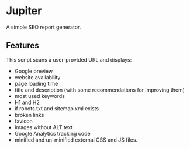# Jupiter
A simple SEO report generator.

## Features
This script scans a user-provided URL and displays:
* Google preview
* website availability
* page loading time
* title and description (with some recommendations for improving them)
* most used keywords
* H1 and H2
* if robots.txt and sitemap.xml exists
* broken links
* favicon
* images without ALT text
* Google Analytics tracking code
* minified and un-minified external CSS and JS files.
